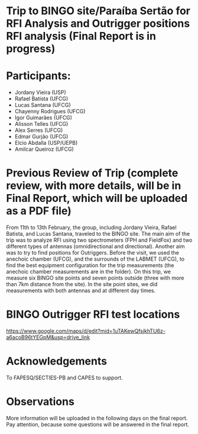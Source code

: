 # Trip to BINGO site/Paraíba Sertão for RFI Analysis and Outrigger positions RFI analysis (Final Report is in progress)

# Participants:
- Jordany Vieira (USP)
- Rafael Batista (UFCG)
- Lucas Santana (UFCG)
- Chayenny Rodrigues (UFCG)
- Igor Guimarães (UFCG)
- Alisson Telles (UFCG)
- Alex Serres (UFCG)
- Edmar Gurjão (UFCG)
- Elcio Abdalla (USP/UEPB)
- Amilcar Queiroz (UFCG)

# Previous Review of Trip (complete review, with more details, will be in Final Report, which will be uploaded as a PDF file)
From 11th to 13th February, the group, including Jordany Vieira, Rafael Batista, and Lucas Santana, traveled to the BINGO site. The main aim of the trip was to analyze RFI using two spectrometers (FPH and FieldFox) and two different types of antennas (omnidirectional and directional). Another aim was to try to find positions for Outriggers. 
Before the visit, we used the anechoic chamber (UFCG), and the surrounds of the LABMET (UFCG), to find the best equipment configuration for the trip measurements (the anechoic chamber measurements are in the folder). 
On this trip, we measure six BINGO site points and seven points outside (three with more than 7km distance from the site). In the site point sites, we did measurements with both antennas and at different day times.

# BINGO Outrigger RFI test locations
https://www.google.com/maps/d/edit?mid=1uTAKewQfsjkhTU6z-a6acoB96tYEGpM&usp=drive_link

# Acknowledgements
To FAPESQ/SECTIES-PB and CAPES to support.

# Observations
More information will be uploaded in the following days on the final report. Pay attention, because some questions will be answered in the final report.
